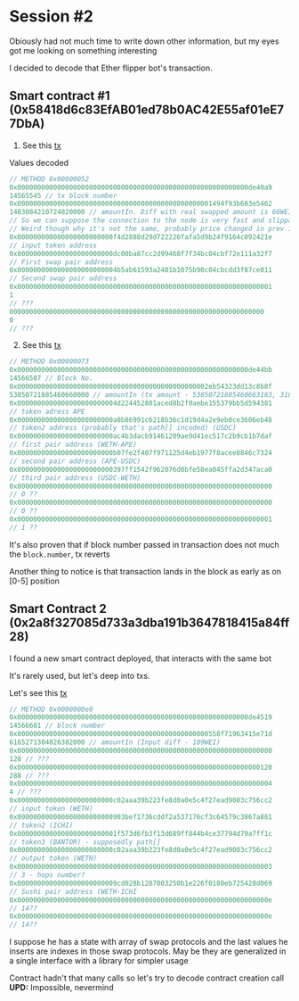 # Session #2

Obiously had not much time to write down other information, but my eyes got me looking on something interesting

I decided to decode that Ether flipper bot's transaction.

## Smart contract #1 (0x58418d6c83EfAB01ed78b0AC42E55af01eE77DbA)
1. See this [tx](https://etherscan.io/tx/0x133ec8a9bcbf487b0d3fe6fbbde5e0d6a429e2e4484a7f7d0b62680419543366/advanced)

Values decoded
```js
// METHOD 0x00000052
0x0000000000000000000000000000000000000000000000000000000000de40a9
14565545 // tx block number
0x0000000000000000000000000000000000000000000000001494f93b603e5462
1483084210724820000 // amountIn. Diff with real swapped amount is 66WEI
// So we can suppose the connection to the node is very fast and slippage applied should near zero
// Weird though why it's not the same, probably price changed in prev 1-2 blocks
0x000000000000000000000000f4d2888d29d722226fafa5d9b24f9164c092421e
// input token address
0x000000000000000000000000dc00ba87cc2d99468f7f34bc04cbf72e111a32f7
// First swap pair address
0x0000000000000000000000004b5ab61593a2401b1075b90c04cbcdd3f87ce011
// Second swap pair address
0x0000000000000000000000000000000000000000000000000000000000000001
1
// ???
0000000000000000000000000000000000000000000000000000000000000000
0
// ???
```

2. See this [tx](0x88ccf49a5cb35dfafeb9638af689af53169a030acac8c8e0e27a28e10b7280cb)
```js
// METHOD 0x00000073
0x0000000000000000000000000000000000000000000000000000000000de44bb
14566587 // Block No.
0x000000000000000000000000000000000000000000000002eb54323dd13c8b8f
53850721885460660000 // amountIn (tx amount - 53850721885460663183, 3183WEI diff)
0x0000000000000000000000004d224452801aced8b2f0aebe155379bb5d594381
// token adress APE
0x000000000000000000000000a0b86991c6218b36c1d19d4a2e9eb0ce3606eb48
// token2 address (probably that's path[] incoded) (USDC)
0x000000000000000000000000ac4b3dacb91461209ae9d41ec517c2b9cb1b7daf
// first pair address (WETH-APE)
0x000000000000000000000000b07fe2f407f971125d4eb1977f8acee8846c7324
// second pair address (APE-USDC)
0x000000000000000000000000397ff1542f962076d0bfe58ea045ffa2d347aca0
// third pair address (USDC-WETH)
0x0000000000000000000000000000000000000000000000000000000000000000
// 0 ??
0x0000000000000000000000000000000000000000000000000000000000000000
// 0 ??
0x0000000000000000000000000000000000000000000000000000000000000001
// 1 ??
```

It's also proven that if block number passed in transaction does not much the `block.number`, tx reverts

Another thing to notice is that transaction lands in the block as early as on [0-5] position

## Smart Contract 2 (0x2a8f327085d733a3dba191b3647818415a84ff28)
I found a new smart contract deployed, that interacts with the same bot

It's rarely used, but let's deep into txs.

Let's see this [tx](https://etherscan.io/tx/0x528f0a0e6e90a36d6ca96ed2f730e257a4ea4965e1908886f6a82ebd1719f17f)
```js
// METHOD 0x0000000e0
0x0000000000000000000000000000000000000000000000000000000000de4519
14566681 // block number
0x000000000000000000000000000000000000000000000000558f71963415e71d
6165271304826382000 // amountIn (Input diff - 109WEI)
0x0000000000000000000000000000000000000000000000000000000000000080
128 // ???
0x0000000000000000000000000000000000000000000000000000000000000120
288 // ???
0x0000000000000000000000000000000000000000000000000000000000000004
4 // ???
0x000000000000000000000000c02aaa39b223fe8d0a0e5c4f27ead9083c756cc2
// input token (WETH)
0x000000000000000000000000903bef1736cddf2a537176cf3c64579c3867a881
// token2 (ICHI)
0x0000000000000000000000001f573d6fb3f13d689ff844b4ce37794d79a7ff1c
// token3 (BANTOR) - supposedly path[]
0x000000000000000000000000c02aaa39b223fe8d0a0e5c4f27ead9083c756cc2
// output token (WETH)
0x0000000000000000000000000000000000000000000000000000000000000003
// 3 - hops number?
0x0000000000000000000000009cd028b1287803250b1e226f0180eb725428d069
// Sushi pair address (WETH-ICHI
0x000000000000000000000000000000000000000000000000000000000000000e
// 14??
0x000000000000000000000000000000000000000000000000000000000000000e
// 14??
```

I suppose he has a state with array of swap protocols and the last values he inserts are indexes in those swap protocols. May be they are generalized in a single interface with a library for simpler usage

Contract hadn't that many calls so let's try to decode contract creation call
**UPD:** Impossible, nevermind